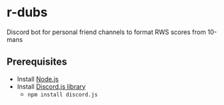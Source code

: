 # r-dubs
Discord bot for personal friend channels to format RWS scores from 10-mans

## Prerequisites
* Install [Node.js](https://nodejs.org/en/)
* Install [Discord.js library](https://discord.js.org/#/docs/main/stable/general/welcome)
  * `npm install discord.js`
